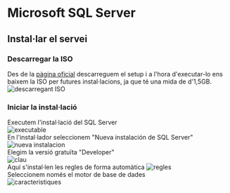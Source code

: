 # Microsoft SQL Server
## Instal·lar el servei
### Descarregar la ISO
Des de la [pàgina oficial](https://www.microsoft.com/es-es/sql-server/sql-server-downloads) descarreguem el setup i a l'hora d'executar-lo ens baixem la ISO per futures instal·lacions, ja que té una mida de d'1,5GB.<br>
![descarregant ISO](https://i.imgur.com/p6jAOfH.png)
### Iniciar la instal·lació
Executem l'instal·lació del SQL Server<br>
![executable](https://i.imgur.com/0Bp3wiB.png)<br>
En l'instal·lador seleccionem "Nueva instalación de SQL Server"<br>
![nueva instalacion](https://i.imgur.com/vjNLvng.png)<br>
Elegim la versió gratuïta "Developer"<br>
![clau](https://i.imgur.com/oiumk4F.png)<br>
Aquí s'instal·len les regles de forma automàtica
![regles](https://i.imgur.com/4Egk6x7.png)<br>
Seleccionem només el motor de base de dades<br>
![caracteristiques](https://i.imgur.com/2SibyMW.png)<br>
